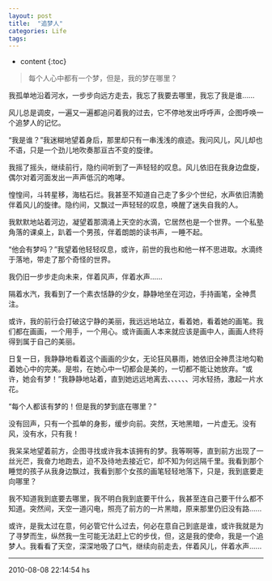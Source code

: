 ```yaml
---
layout: post
title:  "追梦人"
categories: Life
tags:
---
```


* content
{:toc}

>每个人心中都有一个梦，但是，我的梦在哪里？

我孤单地沿着河水，一步步向远方走去，我忘了我要去哪里，我忘了我是谁......

风儿总是调皮，一遍又一遍都追问着我的过去，它不停地发出呼呼声，企图呼唤一个追梦人的记忆。

“我是谁？”我迷糊地望着身后，那里却只有一串浅浅的痕迹。我问风儿，风儿却也不语，只是一个劲儿地吹奏那亘古不变的旋律。

我摇了摇头，继续前行，隐约间听到了一声轻轻的叹息。风儿依旧在我身边盘旋，偶尔对着河面发出一声声低沉的咆哮。

惶惶间，斗转星移，海枯石烂。我甚至不知道自己走了多少个世纪，水声依旧清脆伴着风儿的旋律。隐约间，又飘过一声轻轻的叹息，唤醒了迷失自我的人。

我默默地站着河边，凝望着那滴涌上天空的水滴，它居然也是一个世界。一个私塾角落的课桌上，趴着一个男孩，伴着朗朗的读书声，一睡不起。

“他会有梦吗？”我望着他轻轻叹息，或许，前世的我也和他一样不思进取。水滴终于落地，带走了那个奇怪的世界。

我仍旧一步步走向未来，伴着风声，伴着水声......

隔着水汽，我看到了一个素衣恬静的少女，静静地坐在河边，手持画笔，全神贯注。

或许，我的前行会打破这宁静的美丽，我远远地站立，看着她，看着她的画笔。我们都在画画，一个用手，一个用心。或许画画人本来就应该是画中人，画画人终将得到属于自己的美丽。

日复一日，我静静地看着这个画画的少女，无论狂风暴雨，她依旧全神贯注地勾勒着她心中的完美。是啦，在她心中一切都会是美的，一切都不能让她放弃。“或许，她会有梦！”我静静地站着，直到她远远地离去、、、、、、河水轻扬，激起一片水花。

“每个人都该有梦的！但是我的梦到底在哪里？”

没有回声，只有一个孤单的身影，缓步向前。突然，天地黑暗，一片虚无。没有风，没有水，只有我！

我呆呆地望着前方，企图寻找或许我本该拥有的梦。我等啊等，直到前方出现了一丝光芒，我奋力地跑去，迫不及待地去接近它，却不知为何远隔千里。我看到那个睡觉的孩子从我身边飘过，我看到那个女孩的画笔轻轻地落下，只是，我到底要走向哪里？

我不知道我到底要去哪里，我不明白我到底要干什么，我甚至连自己要干什么都不知道。突然间，天空一道闪电，照亮了前方的一片黑暗，原来那里仍旧没有路......

或许，是我太过在意，何必管它什么过去，何必在意自己到底是谁，或许我就是为了寻梦而生，纵然我一生可能无法赶上它的步伐，但，这是我的使命，我是一个追梦人。我看看了天空，深深地吸了口气，继续向前走去，伴着风儿，伴着水声......



***
2010-08-08 22:14:54 hs
